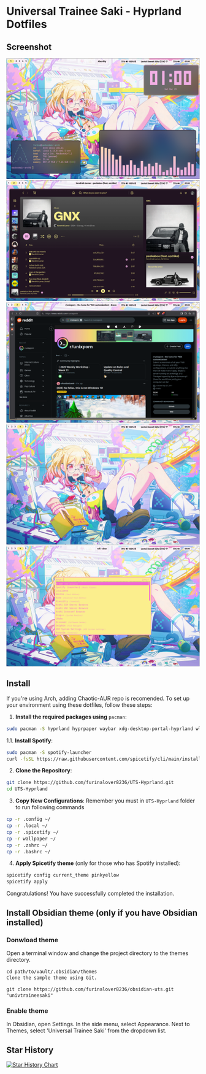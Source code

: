 # Universal Trainee Saki - Hyprland Dotfiles

## Screenshot

![1](screenshot/img0.png)
![10](screenshot/img1.png)
![10](screenshot/img2.png)
![10](screenshot/img3.png)
![10](screenshot/img4.png)

## Install

If you're using Arch, adding Chaotic-AUR repo is recomended.
To set up your environment using these dotfiles, follow these steps:

1. **Install the required packages using** `pacman`:

```bash
sudo pacman -S hyprland hyprpaper waybar xdg-desktop-portal-hyprland wlogout pavucontrol ttf-fira-sans ttf-font-awesome ttf-jetbrains-mono-nerd alacritty cava fastfetch rofi
```

1.1. **Install Spotify**:

```bash
sudo pacman -S spotify-launcher
curl -fsSL https://raw.githubusercontent.com/spicetify/cli/main/install.sh | sh
```

2. **Clone the Repository**:

```bash
git clone https://github.com/furinalover8236/UTS-Hyprland.git
cd UTS-Hyprland
```

3. **Copy New Configurations**:
Remember you must in `UTS-Hyprland` folder to run following commands

```bash
cp -r .config ~/
cp -r .local ~/
cp -r .spicetify ~/
cp -r wallpaper ~/
cp -r .zshrc ~/
cp -r .bashrc ~/
```

4. **Apply Spicetify theme** (only for those who has Spotify installed):

```bash
spicetify config current_theme pinkyellow
spicetify apply
```

Congratulations! You have successfully completed the installation.

## Install Obsidian theme (only if you have Obsidian installed)

### Donwload theme
Open a terminal window and change the project directory to the themes directory.
```
cd path/to/vault/.obsidian/themes
Clone the sample theme using Git.
```

```
git clone https://github.com/furinalover8236/obsidian-uts.git "univtraineesaki"
```

### Enable theme
In Obsidian, open Settings.
In the side menu, select Appearance.
Next to Themes, select 'Universal Trainee Saki' from the dropdown list.

## Star History

<a href="https://www.star-history.com/#furinalover8236/UTS-Hyprland&Date">
 <picture>
   <source media="(prefers-color-scheme: dark)" srcset="https://api.star-history.com/svg?repos=furinalover8236/UTS-Hyprland&type=Date&theme=dark" />
   <source media="(prefers-color-scheme: light)" srcset="https://api.star-history.com/svg?repos=furinalover8236/UTS-Hyprland&type=Date" />
   <img alt="Star History Chart" src="https://api.star-history.com/svg?repos=furinalover8236/UTS-Hyprland&type=Date" />
 </picture>
</a>
